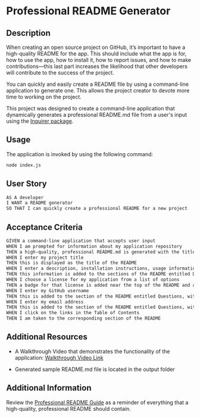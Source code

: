 # Professional README Generator

## Description

When creating an open source project on GitHub, it’s important to have a high-quality README for the app. This should include what the app is for, how to use the app, how to install it, how to report issues, and how to make contributions&mdash;this last part increases the likelihood that other developers will contribute to the success of the project. 

You can quickly and easily create a README file by using a command-line application to generate one. This allows the project creator to devote more time to working on the project.

This project was designed to create a command-line application that dynamically generates a professional README.md file from a user's input using the [Inquirer package](https://www.npmjs.com/package/inquirer).

## Usage

The application is invoked by using the following command:

```bash
node index.js
```

## User Story

```md
AS A developer
I WANT a README generator
SO THAT I can quickly create a professional README for a new project
```

## Acceptance Criteria

```md
GIVEN a command-line application that accepts user input
WHEN I am prompted for information about my application repository
THEN a high-quality, professional README.md is generated with the title of my project and sections entitled Description, Table of Contents, Installation, Usage, License, Contributing, Tests, and Questions
WHEN I enter my project title
THEN this is displayed as the title of the README
WHEN I enter a description, installation instructions, usage information, contribution guidelines, and test instructions
THEN this information is added to the sections of the README entitled Description, Installation, Usage, Contributing, and Tests
WHEN I choose a license for my application from a list of options
THEN a badge for that license is added near the top of the README and a notice is added to the section of the README entitled License that explains which license the application is covered under
WHEN I enter my GitHub username
THEN this is added to the section of the README entitled Questions, with a link to my GitHub profile
WHEN I enter my email address
THEN this is added to the section of the README entitled Questions, with instructions on how to reach me with additional questions
WHEN I click on the links in the Table of Contents
THEN I am taken to the corresponding section of the README
```

## Additional Resources

* A Walkthrough Video that demonstrates the functionality of the application: [Walkthrough Video Link](https://drive.google.com/file/d/1wInm0krN3UKv4i3dzMWnnoW5jVOXxFGM/view?usp=drive_link)

* Generated sample README.md file is located in the output folder

## Additional Information

Review the [Professional README Guide](https://coding-boot-camp.github.io/full-stack/github/professional-readme-guide) as a reminder of everything that a high-quality, professional README should contain. 
